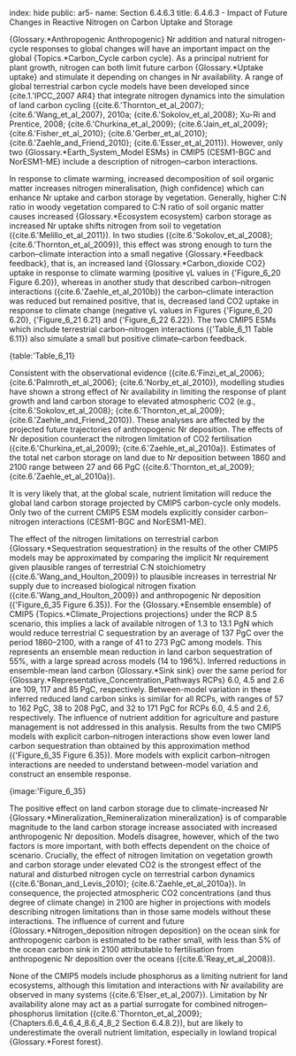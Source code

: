 index: hide
public: ar5-
name: Section 6.4.6.3
title: 6.4.6.3 - Impact of Future Changes in Reactive Nitrogen on Carbon Uptake and Storage

{Glossary.*Anthropogenic Anthropogenic} Nr addition and natural nitrogen-cycle responses to global changes will have an important impact on the global {Topics.*Carbon_Cycle carbon cycle}. As a principal nutrient for plant growth, nitrogen can both limit future carbon {Glossary.*Uptake uptake} and stimulate it depending on changes in Nr availability. A range of global terrestrial carbon cycle models have been developed since {cite.1.'IPCC_2007 AR4} that integrate nitrogen dynamics into the simulation of land carbon cycling ({cite.6.'Thornton_et_al_2007}; {cite.6.'Wang_et_al_2007}, 2010a; {cite.6.'Sokolov_et_al_2008}; Xu-Ri and Prentice, 2008; {cite.6.'Churkina_et_al_2009}; {cite.6.'Jain_et_al_2009}; {cite.6.'Fisher_et_al_2010}; {cite.6.'Gerber_et_al_2010}; {cite.6.'Zaehle_and_Friend_2010}; {cite.6.'Esser_et_al_2011}). However, only two {Glossary.*Earth_System_Model ESMs} in CMIP5 (CESM1-BGC and NorESM1-ME) include a description of nitrogen–carbon interactions.

In response to climate warming, increased decomposition of soil organic matter increases nitrogen mineralisation, (high confidence) which can enhance Nr uptake and carbon storage by vegetation. Generally, higher C:N ratio in woody vegetation compared to C:N ratio of soil organic matter causes increased {Glossary.*Ecosystem ecosystem} carbon storage as increased Nr uptake shifts nitrogen from soil to vegetation ({cite.6.'Melillo_et_al_2011}). In two studies ({cite.6.'Sokolov_et_al_2008}; {cite.6.'Thornton_et_al_2009}), this effect was strong enough to turn the carbon–climate interaction into a small negative {Glossary.*Feedback feedback}, that is, an increased land {Glossary.*Carbon_dioxide CO2} uptake in response to climate warming (positive γL values in {'Figure_6_20 Figure 6.20}), whereas in another study that described carbon–nitrogen interactions ({cite.6.'Zaehle_et_al_2010b}) the carbon–climate interaction was reduced but remained positive, that is, decreased land CO2 uptake in response to climate change (negative γL values in Figures {'Figure_6_20 6.20}, {'Figure_6_21 6.21} and {'Figure_6_22 6.22}). The two CMIP5 ESMs which include terrestrial carbon–nitrogen interactions ({'Table_6_11 Table 6.11}) also simulate a small but positive climate–carbon feedback.

{table:'Table_6_11}

Consistent with the observational evidence ({cite.6.'Finzi_et_al_2006}; {cite.6.'Palmroth_et_al_2006}; {cite.6.'Norby_et_al_2010}), modelling studies have shown a strong effect of Nr availability in limiting the response of plant growth and land carbon storage to elevated atmospheric CO2 (e.g., {cite.6.'Sokolov_et_al_2008}; {cite.6.'Thornton_et_al_2009}; {cite.6.'Zaehle_and_Friend_2010}). These analyses are affected by the projected future trajectories of anthropogenic Nr deposition. The effects of Nr deposition counteract the nitrogen limitation of CO2 fertilisation ({cite.6.'Churkina_et_al_2009}; {cite.6.'Zaehle_et_al_2010a}). Estimates of the total net carbon storage on land due to Nr deposition between 1860 and 2100 range between 27 and 66 PgC ({cite.6.'Thornton_et_al_2009}; {cite.6.'Zaehle_et_al_2010a}).

It is very likely that, at the global scale, nutrient limitation will reduce the global land carbon storage projected by CMIP5 carbon-cycle only models. Only two of the current CMIP5 ESM models explicitly consider carbon–nitrogen interactions (CESM1-BGC and NorESM1-ME).

The effect of the nitrogen limitations on terrestrial carbon {Glossary.*Sequestration sequestration} in the results of the other CMIP5 models may be approximated by comparing the implicit Nr requirement given plausible ranges of terrestrial C:N stoichiometry ({cite.6.'Wang_and_Houlton_2009}) to plausible increases in terrestrial Nr supply due to increased biological nitrogen fixation ({cite.6.'Wang_and_Houlton_2009}) and anthropogenic Nr deposition ({'Figure_6_35 Figure 6.35}). For the {Glossary.*Ensemble ensemble} of CMIP5 {Topics.*Climate_Projections projections} under the RCP 8.5 scenario, this implies a lack of available nitrogen of 1.3 to 13.1 PgN which would reduce terrestrial C sequestration by an average of 137 PgC over the period 1860–2100, with a range of 41 to 273 PgC among models. This represents an ensemble mean reduction in land carbon sequestration of 55%, with a large spread across models (14 to 196%). Inferred reductions in ensemble-mean land carbon {Glossary.*Sink sink} over the same period for {Glossary.*Representative_Concentration_Pathways RCPs} 6.0, 4.5 and 2.6 are 109, 117 and 85 PgC, respectively. Between-model variation in these inferred reduced land carbon sinks is similar for all RCPs, with ranges of 57 to 162 PgC, 38 to 208 PgC, and 32 to 171 PgC for RCPs 6.0, 4.5 and 2.6, respectively. The influence of nutrient addition for agriculture and pasture management is not addressed in this analysis. Results from the two CMIP5 models with explicit carbon–nitrogen interactions show even lower land carbon sequestration than obtained by this approximation method ({'Figure_6_35 Figure 6.35}). More models with explicit carbon–nitrogen interactions are needed to understand between-model variation and construct an ensemble response.

{image:'Figure_6_35}

The positive effect on land carbon storage due to climate-increased Nr {Glossary.*Mineralization_Remineralization mineralization} is of comparable magnitude to the land carbon storage increase associated with increased anthropogenic Nr deposition. Models disagree, however, which of the two factors is more important, with both effects dependent on the choice of scenario. Crucially, the effect of nitrogen limitation on vegetation growth and carbon storage under elevated CO2 is the strongest effect of the natural and disturbed nitrogen cycle on terrestrial carbon dynamics ({cite.6.'Bonan_and_Levis_2010}; {cite.6.'Zaehle_et_al_2010a}). In consequence, the projected atmospheric CO2 concentrations (and thus degree of climate change) in 2100 are higher in projections with models describing nitrogen limitations than in those same models without these interactions. The influence of current and future {Glossary.*Nitrogen_deposition nitrogen deposition} on the ocean sink for anthropogenic carbon is estimated to be rather small, with less than 5% of the ocean carbon sink in 2100 attributable to fertilisation from anthropogenic Nr deposition over the oceans ({cite.6.'Reay_et_al_2008}).

None of the CMIP5 models include phosphorus as a limiting nutrient for land ecosystems, although this limitation and interactions with Nr availability are observed in many systems ({cite.6.'Elser_et_al_2007}). Limitation by Nr availability alone may act as a partial surrogate for combined nitrogen–phosphorus limitation ({cite.6.'Thornton_et_al_2009}; {Chapters.6.6_4.6_4_8.6_4_8_2 Section 6.4.8.2}), but are likely to underestimate the overall nutrient limitation, especially in lowland tropical {Glossary.*Forest forest}.
